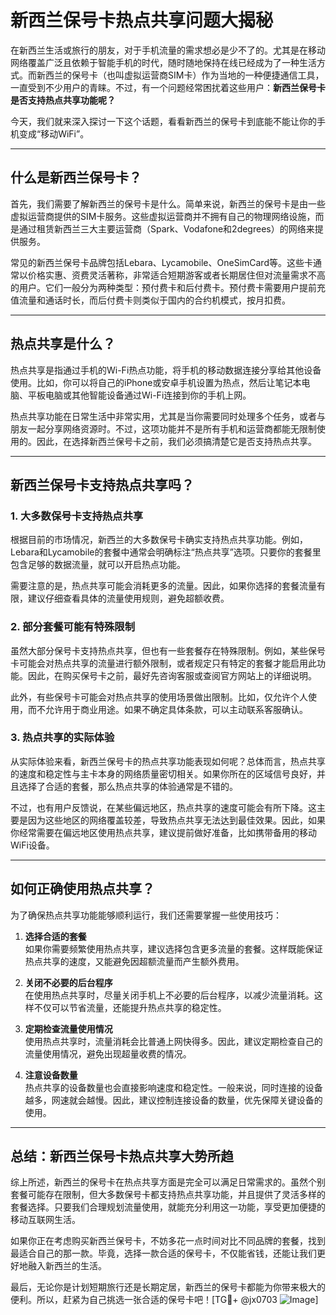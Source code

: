 # 新西兰保号卡热点共享问题大揭秘

在新西兰生活或旅行的朋友，对于手机流量的需求想必是少不了的。尤其是在移动网络覆盖广泛且依赖于智能手机的时代，随时随地保持在线已经成为了一种生活方式。而新西兰的保号卡（也叫虚拟运营商SIM卡）作为当地的一种便捷通信工具，一直受到不少用户的青睐。不过，有一个问题经常困扰着这些用户：**新西兰保号卡是否支持热点共享功能呢？**

今天，我们就来深入探讨一下这个话题，看看新西兰的保号卡到底能不能让你的手机变成“移动WiFi”。

---

## 什么是新西兰保号卡？

首先，我们需要了解新西兰的保号卡是什么。简单来说，新西兰的保号卡是由一些虚拟运营商提供的SIM卡服务。这些虚拟运营商并不拥有自己的物理网络设施，而是通过租赁新西兰三大主要运营商（Spark、Vodafone和2degrees）的网络来提供服务。

常见的新西兰保号卡品牌包括Lebara、Lycamobile、OneSimCard等。这些卡通常以价格实惠、资费灵活著称，非常适合短期游客或者长期居住但对流量需求不高的用户。它们一般分为两种类型：预付费卡和后付费卡。预付费卡需要用户提前充值流量和通话时长，而后付费卡则类似于国内的合约机模式，按月扣费。

---

## 热点共享是什么？

热点共享是指通过手机的Wi-Fi热点功能，将手机的移动数据连接分享给其他设备使用。比如，你可以将自己的iPhone或安卓手机设置为热点，然后让笔记本电脑、平板电脑或其他智能设备通过Wi-Fi连接到你的手机上网。

热点共享功能在日常生活中非常实用，尤其是当你需要同时处理多个任务，或者与朋友一起分享网络资源时。不过，这项功能并不是所有手机和运营商都能无限制使用的。因此，在选择新西兰保号卡之前，我们必须搞清楚它是否支持热点共享。

---

## 新西兰保号卡支持热点共享吗？

### 1. **大多数保号卡支持热点共享**
根据目前的市场情况，新西兰的大多数保号卡确实支持热点共享功能。例如，Lebara和Lycamobile的套餐中通常会明确标注“热点共享”选项。只要你的套餐里包含足够的数据流量，就可以开启热点功能。

需要注意的是，热点共享可能会消耗更多的流量。因此，如果你选择的套餐流量有限，建议仔细查看具体的流量使用规则，避免超额收费。

### 2. **部分套餐可能有特殊限制**
虽然大部分保号卡支持热点共享，但也有一些套餐存在特殊限制。例如，某些保号卡可能会对热点共享的流量进行额外限制，或者规定只有特定的套餐才能启用此功能。因此，在购买保号卡之前，最好先咨询客服或查阅官方网站上的详细说明。

此外，有些保号卡可能会对热点共享的使用场景做出限制。比如，仅允许个人使用，而不允许用于商业用途。如果不确定具体条款，可以主动联系客服确认。

### 3. **热点共享的实际体验**
从实际体验来看，新西兰保号卡的热点共享功能表现如何呢？总体而言，热点共享的速度和稳定性与主卡本身的网络质量密切相关。如果你所在的区域信号良好，并且选择了合适的套餐，那么热点共享的体验通常是不错的。

不过，也有用户反馈说，在某些偏远地区，热点共享的速度可能会有所下降。这主要是因为这些地区的网络覆盖较差，导致热点共享无法达到最佳效果。因此，如果你经常需要在偏远地区使用热点共享，建议提前做好准备，比如携带备用的移动WiFi设备。

---

## 如何正确使用热点共享？

为了确保热点共享功能能够顺利运行，我们还需要掌握一些使用技巧：

1. **选择合适的套餐**  
   如果你需要频繁使用热点共享，建议选择包含更多流量的套餐。这样既能保证热点共享的速度，又能避免因超额流量而产生额外费用。

2. **关闭不必要的后台程序**  
   在使用热点共享时，尽量关闭手机上不必要的后台程序，以减少流量消耗。这样不仅可以节省流量，还能提升热点共享的稳定性。

3. **定期检查流量使用情况**  
   使用热点共享时，流量消耗会比普通上网快得多。因此，建议定期检查自己的流量使用情况，避免出现超量收费的情况。

4. **注意设备数量**  
   热点共享的设备数量也会直接影响速度和稳定性。一般来说，同时连接的设备越多，网速就会越慢。因此，建议控制连接设备的数量，优先保障关键设备的使用。

---

## 总结：新西兰保号卡热点共享大势所趋

综上所述，新西兰的保号卡在热点共享方面是完全可以满足日常需求的。虽然个别套餐可能存在限制，但大多数保号卡都支持热点共享功能，并且提供了灵活多样的套餐选择。只要我们合理规划流量使用，就能充分利用这一功能，享受更加便捷的移动互联网生活。

如果你正在考虑购买新西兰保号卡，不妨多花一点时间对比不同品牌的套餐，找到最适合自己的那一款。毕竟，选择一款合适的保号卡，不仅能省钱，还能让我们更好地融入新西兰的生活。

最后，无论你是计划短期旅行还是长期定居，新西兰的保号卡都能为你带来极大的便利。所以，赶紧为自己挑选一张合适的保号卡吧！[TG💪+ @jx0703 ![Image](https://github.com/user-attachments/assets/dbca1d08-cadb-493c-b0ec-ad6f7a83f270)]